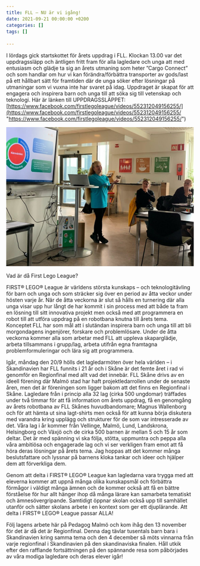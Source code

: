 ```yaml
---
title: FLL – NU är vi igång!
date: 2021-09-21 00:00:00 +0200
categories: []
tags: []

---
```

I lördags gick startskottet för årets uppdrag i FLL. Klockan 13.00 var det uppdragssläpp och äntligen fritt fram för alla lagledare och unga att med entusiasm och glädje ta sig an årets utmaning som heter ”Cargo Connect” och som handlar om hur vi kan förändra/förbättra transporter av gods/last på ett hållbart sätt för framtiden där de unga söker efter lösningar på utmaningar som vi vuxna inte har svaret på idag. Uppdraget är skapat för att engagera och inspirera barn och unga till att söka sig till vetenskap och teknologi. Här är länken till UPPDRAGSSLÄPPET: [https://www.facebook.com/firstlegoleague/videos/552312049156255/](https://www.facebook.com/firstlegoleague/videos/552312049156255/ "https://www.facebook.com/firstlegoleague/videos/552312049156255/")

![](/uploads/fll-lagledarmote-1108x820.jpg)

Vad är då First Lego League?

FIRST® LEGO® League är världens största kunskaps – och teknologitävling för barn och unga och som sträcker sig över en period av åtta veckor under hösten varje år. När de åtta veckorna är slut så hålls en turnering där alla unga visar upp hur långt de har kommit i sin process med att både ta fram en lösning till sitt innovativa projekt men också med att programmera en robot till att utföra uppdrag på en robotbana knutna till årets tema. Konceptet FLL har som mål att i slutändan inspirera barn och unga till att bli morgondagens ingenjörer, forskare och problemlösare. Under de åtta veckorna kommer alla som arbetar med FLL att uppleva skaparglädje, arbeta tillsammans i grupp/lag, arbeta utifrån egna framtagna problemformuleringar och lära sig att programmera.

Igår, måndag den 20/9 hölls det lagledarmöten över hela världen – i Skandinavien har FLL funnits i 21 år och i Skåne är det femte året i rad vi genomför en Regionfinal med allt vad det innebär. FLL Skåne drivs av en ideell förening där Malmö stad har haft projektledarrollen under de senaste åren, men det är föreningen som ligger bakom att det finns en Regionfinal i Skåne. Lagledare från i princip alla 32 lag (cirka 500 ungdomar) träffades under två timmar för att få information om årets uppdrag, få en genomgång av årets robotbana av FLL Skånes huvudbandomare; Magnus Wallenborg och för att hämta ut sina lagt-shirts men också för att kunna börja diskutera med varandra kring upplägg och strukturer för de som var intresserade av det. Våra lag i år kommer från Vellinge, Malmö, Lund, Landskrona, Helsingborg och Växjö och de cirka 500 barnen är mellan 5 och 15 år som deltar. Det är med spänning vi ska följa, stötta, uppmuntra och peppa alla våra ambitiösa och engagerade lag och vi ser verkligen fram emot att få höra deras lösningar på årets tema. Jag hoppas att det kommer många beslutsfattare och lyssnar på barnens kloka tankar och ideer och hjälper dem att förverkliga dem.

Genom att delta i FIRST® LEGO® League kan lagledarna vara trygga med att eleverna kommer att uppnå många olika kunskapsmål och förbättra förmågor i väldigt många ämnen och de kommer också att få en bättre förståelse för hur allt hänger ihop då många lärare kan samarbeta tematiskt och ämnesövergripande. Samtidigt öppnar skolan också upp till samhället utanför och sätter skolans arbete i en kontext som ger ett djuplärande. Att delta i FIRST® LEGO® League passar ALLA!

Följ lagens arbete här på Pedagog Malmö och kom ihåg den 13 november för det är då det är Regionfinal. Denna dag tävlar tusentals barn bara i Skandinavien kring samma tema och den 4 december så möts vinnarna från varje regionfinal i Skandinavien på den skandinaviska finalen. Håll utkik efter den rafflande fortsättningen på den spännande resa som påbörjades av våra modiga lagledare och deras elever igår!